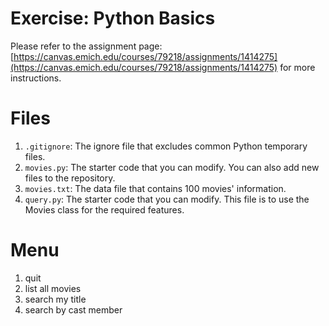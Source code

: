 # Exercise: Python Basics
Please refer to the assignment page: [https://canvas.emich.edu/courses/79218/assignments/1414275](https://canvas.emich.edu/courses/79218/assignments/1414275) for more instructions.

# Files
1. `.gitignore`: The ignore file that excludes common Python temporary files.
2. `movies.py`: The starter code that you can modify. You can also add new files to the repository.
3. `movies.txt`: The data file that contains 100 movies' information.
4. `query.py`: The starter code that you can modify. This file is to use the Movies class for the required features.

# Menu
1) quit
2) list all movies
3) search my title
4) search by cast member
